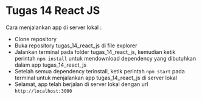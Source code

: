 # Tugas 14 React JS

Cara menjalankan app di server lokal :

- Clone repository
- Buka repository tugas_14_react_js di file explorer
- Jalankan terminal pada folder tugas_14_react_js, kemudian ketik perintah `npm install` untuk mendownload dependency yang dibutuhkan dalam app tugas_14_react_js
- Setelah semua dependency terinstall, ketik perintah `npm start` pada terminal untuk menjalankan app tugas_14_react_js di server lokal
- Selamat, app telah berjalan di server lokal dengan url `http://localhost:3000`
